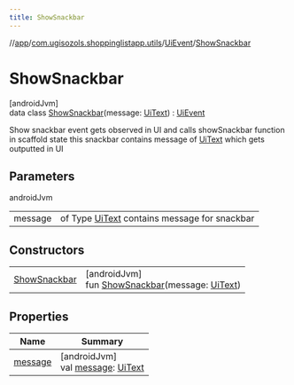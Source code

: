 ```yaml
---
title: ShowSnackbar
---
```

//[app](../../../../index.html)/[com.ugisozols.shoppinglistapp.utils](../../index.html)/[UiEvent](../index.html)/[ShowSnackbar](index.html)



# ShowSnackbar



[androidJvm]\
data class [ShowSnackbar](index.html)(message: [UiText](../../-ui-text/index.html)) : [UiEvent](../index.html)

Show snackbar event gets observed in UI and calls showSnackbar function in scaffold state this snackbar contains message of [UiText](../../-ui-text/index.html) which gets outputted in UI



## Parameters


androidJvm

| | |
|---|---|
| message | of Type [UiText](../../-ui-text/index.html) contains message for snackbar |



## Constructors


| | |
|---|---|
| [ShowSnackbar](-show-snackbar.html) | [androidJvm]<br>fun [ShowSnackbar](-show-snackbar.html)(message: [UiText](../../-ui-text/index.html)) |


## Properties


| Name | Summary |
|---|---|
| [message](message.html) | [androidJvm]<br>val [message](message.html): [UiText](../../-ui-text/index.html) |


